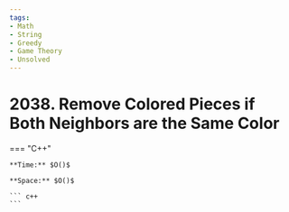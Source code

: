 ```yaml
---
tags:
- Math
- String
- Greedy
- Game Theory
- Unsolved
---
```



# 2038. Remove Colored Pieces if Both Neighbors are the Same Color

=== "C++"

    **Time:** $O()$

    **Space:** $O()$

    ``` c++
    ```